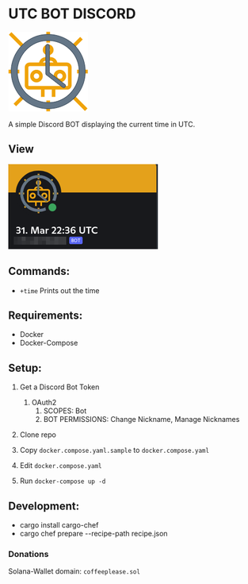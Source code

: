 # UTC BOT DISCORD

![bot icon](icon.drawio.png)

A simple Discord BOT displaying the current time in UTC.

## View

![bot view](bot_view_discord.png)

## Commands:
 - `+time` Prints out the time

## Requirements:

- Docker
- Docker-Compose

## Setup:

1. Get a Discord Bot Token
    1. OAuth2
        1. SCOPES: Bot
        2. BOT PERMISSIONS: Change Nickname, Manage Nicknames

2. Clone repo
3. Copy `docker.compose.yaml.sample` to `docker.compose.yaml`
4. Edit `docker.compose.yaml`
5. Run `docker-compose up -d`

## Development:

- cargo install cargo-chef
- cargo chef prepare --recipe-path recipe.json

### Donations

Solana-Wallet domain: `coffeeplease.sol`